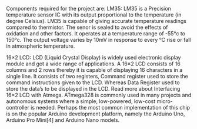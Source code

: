 Components required for the project are:
LM35:
LM35 is a Precision temperature sensor IC with its output proportional to the temperature (in degree Celsius). LM35 is capable of giving accurate temperature readings compared to thermistor. The senor is sealed to avoid the effects of oxidation and other factors. It operates at a temperature range of -55°c to 150°c. The output voltage varies by 10mV in response to every °C rise or fall in atmospheric temperature.

16×2 LCD:
LCD (Liquid Crystal Display) is widely used electronic display module and got a wide range of applications. A 16×2 LCD consists of 16 columns and 2 rows thereby it is capable of displaying 16 characters in a single line. It consists of two registers, Command register used to store the command instructions given to the LCD. Whereas Data Register used to store the data’s to be displayed in the LCD. Read more about Interfacing 16×2 LCD with Atmega.
ATmega328 is commonly used in many projects and autonomous systems where a simple, low-powered, low-cost micro-controller is needed. Perhaps the most common implementation of this chip is on the popular Arduino development platform, namely the Arduino Uno, Arduino Pro Mini[4] and Arduino Nano models.
